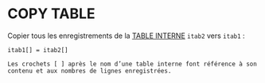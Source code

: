 # **COPY TABLE**

Copier tous les enregistrements de la [TABLE INTERNE](../../10_Tables_Internes/01_Tables_Internes.md) `itab2` vers `itab1` :

```JS
itab1[] = itab2[]
```

    Les crochets [ ] après le nom d’une table interne font référence à son contenu et aux nombres de lignes enregistrées.
